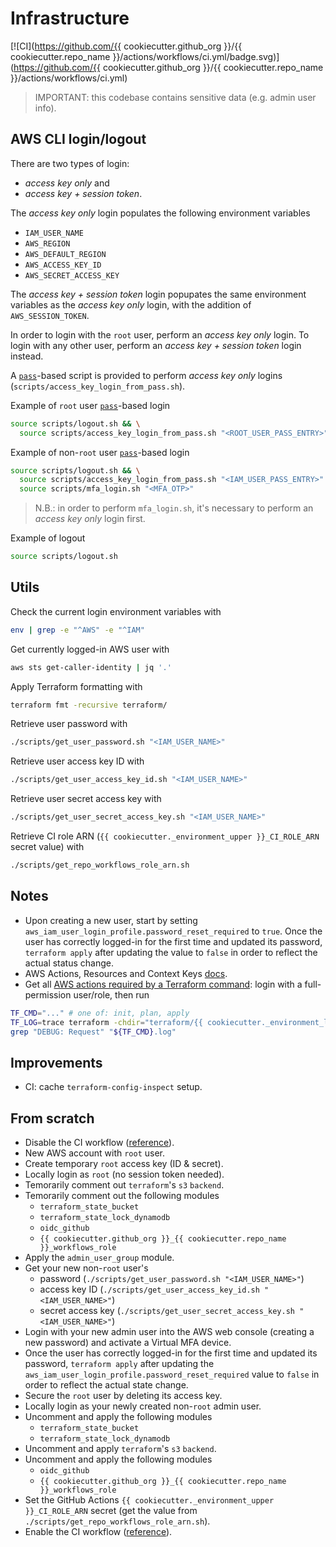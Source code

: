 # Infrastructure

[![CI](https://github.com/{{ cookiecutter.github_org }}/{{ cookiecutter.repo_name }}/actions/workflows/ci.yml/badge.svg)](https://github.com/{{ cookiecutter.github_org }}/{{ cookiecutter.repo_name }}/actions/workflows/ci.yml)

> IMPORTANT: this codebase contains sensitive data (e.g. admin user info).

## AWS CLI login/logout

There are two types of login:
- _access key only_ and
- _access key + session token_.

The _access key only_ login populates the following environment variables

- `IAM_USER_NAME`
- `AWS_REGION`
- `AWS_DEFAULT_REGION`
- `AWS_ACCESS_KEY_ID`
- `AWS_SECRET_ACCESS_KEY`

The _access key + session token_ login popupates the same environment variables
as the _access key only_ login, with the addition of `AWS_SESSION_TOKEN`.

In order to login with the `root` user, perform an _access key only_ login.
To login with any other user, perform an _access key + session token_ login instead.

A [`pass`](https://www.passwordstore.org/)-based script is provided to perform
_access key only_ logins (`scripts/access_key_login_from_pass.sh`).

Example of `root` user [`pass`](https://www.passwordstore.org/)-based login

```bash
source scripts/logout.sh && \
  source scripts/access_key_login_from_pass.sh "<ROOT_USER_PASS_ENTRY>"
```

Example of non-`root` user [`pass`](https://www.passwordstore.org/)-based login

```bash
source scripts/logout.sh && \
  source scripts/access_key_login_from_pass.sh "<IAM_USER_PASS_ENTRY>" && \
  source scripts/mfa_login.sh "<MFA_OTP>"
```

> N.B.: in order to perform `mfa_login.sh`, it's necessary to perform an
> _access key only_ login first.

Example of logout

```bash
source scripts/logout.sh
```

## Utils

Check the current login environment variables with

```bash
env | grep -e "^AWS" -e "^IAM"
```

Get currently logged-in AWS user with

```bash
aws sts get-caller-identity | jq '.'
```

Apply Terraform formatting with

```bash
terraform fmt -recursive terraform/
```

Retrieve user password with

```bash
./scripts/get_user_password.sh "<IAM_USER_NAME>"
```

Retrieve user access key ID with

```bash
./scripts/get_user_access_key_id.sh "<IAM_USER_NAME>"
```

Retrieve user secret access key with

```bash
./scripts/get_user_secret_access_key.sh "<IAM_USER_NAME>"
```

Retrieve CI role ARN (`{{ cookiecutter._environment_upper }}_CI_ROLE_ARN` secret value) with

```bash
./scripts/get_repo_workflows_role_arn.sh
```

## Notes

- Upon creating a new user, start by setting
  `aws_iam_user_login_profile.password_reset_required` to `true`.
  Once the user has correctly logged-in for the first time and updated its password,
  `terraform apply` after updating the value to `false` in order to reflect the actual
  status change.
- AWS Actions, Resources and Context Keys [docs](https://docs.aws.amazon.com/service-authorization/latest/reference/reference_policies_actions-resources-contextkeys.html).
- Get all [AWS actions required by a Terraform command](https://stackoverflow.com/a/60542958/5210544):
  login with a full-permission user/role, then run

```bash
TF_CMD="..." # one of: init, plan, apply
TF_LOG=trace terraform -chdir="terraform/{{ cookiecutter._environment_lower }}" "${TF_CMD}" &> "${TF_CMD}.log"
grep "DEBUG: Request" "${TF_CMD}.log"
```

## Improvements

- CI: cache `terraform-config-inspect` setup.

## From scratch

- Disable the CI workflow ([reference](https://docs.github.com/en/actions/managing-workflow-runs/disabling-and-enabling-a-workflow)).
- New AWS account with `root` user.
- Create temporary `root` access key (ID & secret).
- Locally login as `root` (no session token needed).
- Temorarily comment out `terraform`'s `s3` `backend`.
- Temorarily comment out the following modules
  - `terraform_state_bucket`
  - `terraform_state_lock_dynamodb`
  - `oidc_github`
  - `{{ cookiecutter.github_org }}_{{ cookiecutter.repo_name }}_workflows_role`
- Apply the `admin_user_group` module.
- Get your new non-`root` user's
  - password (`./scripts/get_user_password.sh "<IAM_USER_NAME>"`)
  - access key ID (`./scripts/get_user_access_key_id.sh "<IAM_USER_NAME>"`)
  - secret access key (`./scripts/get_user_secret_access_key.sh "<IAM_USER_NAME>"`)
- Login with your new admin user into the AWS web console
  (creating a new password) and activate a Virtual MFA device.
- Once the user has correctly logged-in for the first time and updated its password,
  `terraform apply` after updating the
  `aws_iam_user_login_profile.password_reset_required` value to `false` in order
  to reflect the actual state change.
- Secure the `root` user by deleting its access key.
- Locally login as your newly created non-`root` admin user.
- Uncomment and apply the following modules
  - `terraform_state_bucket`
  - `terraform_state_lock_dynamodb`
- Uncomment and apply `terraform`'s `s3` `backend`.
- Uncomment and apply the following modules
  - `oidc_github`
  - `{{ cookiecutter.github_org }}_{{ cookiecutter.repo_name }}_workflows_role`
- Set the GitHub Actions `{{ cookiecutter._environment_upper }}_CI_ROLE_ARN` secret
  (get the value from `./scripts/get_repo_workflows_role_arn.sh`).
- Enable the CI workflow ([reference](https://docs.github.com/en/actions/managing-workflow-runs/disabling-and-enabling-a-workflow)).
